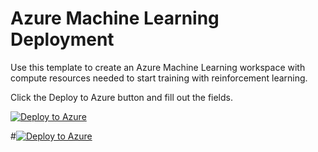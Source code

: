 # Azure Machine Learning Deployment

Use this template to create an Azure Machine Learning workspace with compute resources needed to start training with reinforcement learning.

Click the Deploy to Azure button and fill out the fields.

[![Deploy to Azure](https://aka.ms/deploytoazurebutton)](https://portal.azure.com/#create/Microsoft.Template/uri/https%3A%2F%2Fraw.githubusercontent.com%2Fgojira%2Fazure-deploy%2Fmaster%2Fazuredeploy.json)

#[![Deploy to Azure](https://azurecomcdn.azureedge.net/mediahandler/acomblog/media/Default/blog/deploybutton.png)](https://azuredeploy.net/)


